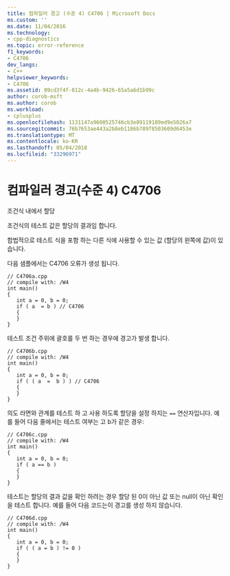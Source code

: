 ```yaml
---
title: 컴파일러 경고 (수준 4) C4706 | Microsoft Docs
ms.custom: ''
ms.date: 11/04/2016
ms.technology:
- cpp-diagnostics
ms.topic: error-reference
f1_keywords:
- C4706
dev_langs:
- C++
helpviewer_keywords:
- C4706
ms.assetid: 89cd3f4f-812c-4a4b-9426-65a5a6d1b99c
author: corob-msft
ms.author: corob
ms.workload:
- cplusplus
ms.openlocfilehash: 1131147a9600525746cb3e89119189ed9e5026a7
ms.sourcegitcommit: 76b7653ae443a2b8eb1186b789f8503609d6453e
ms.translationtype: MT
ms.contentlocale: ko-KR
ms.lasthandoff: 05/04/2018
ms.locfileid: "33296971"
---
```

# <a name="compiler-warning-level-4-c4706"></a>컴파일러 경고(수준 4) C4706
조건식 내에서 할당  
  
 조건식의 테스트 값은 할당의 결과임 합니다.  
  
 합법적으로 테스트 식을 포함 하는 다른 식에 사용할 수 있는 값 (할당의 왼쪽에 값)이 있습니다.  
  
 다음 샘플에서는 C4706 오류가 생성 됩니다.  
  
```  
// C4706a.cpp  
// compile with: /W4  
int main()  
{  
   int a = 0, b = 0;  
   if ( a  = b ) // C4706  
   {  
   }  
}  
```  
  
 테스트 조건 주위에 괄호를 두 번 하는 경우에 경고가 발생 합니다.  
  
```  
// C4706b.cpp  
// compile with: /W4  
int main()  
{  
   int a = 0, b = 0;  
   if ( ( a  =  b ) ) // C4706  
   {  
   }  
}  
```  
  
 의도 라면와 관계를 테스트 하 고 사용 하도록 할당을 설정 하지는 `==` 연산자입니다. 예를 들어 다음 줄에서는 테스트 여부는 고 b가 같은 경우:  
  
```  
// C4706c.cpp  
// compile with: /W4  
int main()  
{  
   int a = 0, b = 0;  
   if ( a == b )  
   {  
   }  
}  
```  
  
 테스트는 할당의 결과 값을 확인 하려는 경우 할당 된 0이 아닌 값 또는 null이 아닌 확인을 테스트 합니다. 예를 들어 다음 코드는이 경고를 생성 하지 않습니다.  
  
```  
// C4706d.cpp  
// compile with: /W4  
int main()  
{  
   int a = 0, b = 0;  
   if ( ( a = b ) != 0 )  
   {  
   }  
}  
```